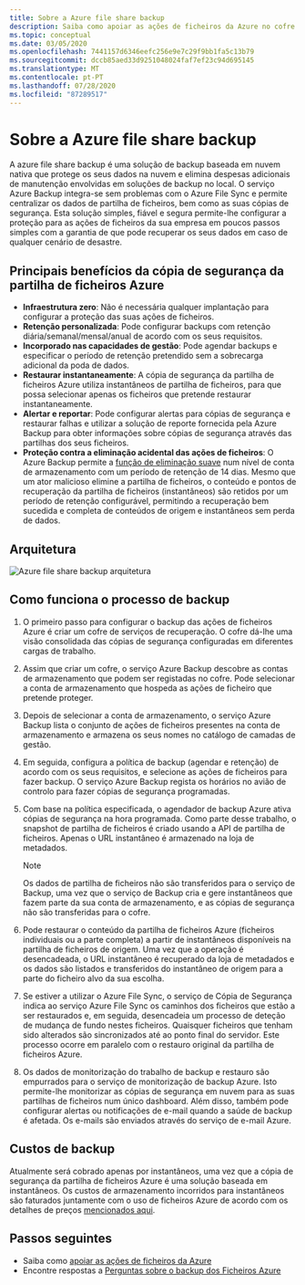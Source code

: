 ```yaml
---
title: Sobre a Azure file share backup
description: Saiba como apoiar as ações de ficheiros da Azure no cofre dos Serviços de Recuperação
ms.topic: conceptual
ms.date: 03/05/2020
ms.openlocfilehash: 7441157d6346eefc256e9e7c29f9bb1fa5c13b79
ms.sourcegitcommit: dccb85aed33d9251048024faf7ef23c94d695145
ms.translationtype: MT
ms.contentlocale: pt-PT
ms.lasthandoff: 07/28/2020
ms.locfileid: "87289517"
---
```

# <a name="about-azure-file-share-backup"></a>Sobre a Azure file share backup

A azure file share backup é uma solução de backup baseada em nuvem nativa que protege os seus dados na nuvem e elimina despesas adicionais de manutenção envolvidas em soluções de backup no local. O serviço Azure Backup integra-se sem problemas com o Azure File Sync e permite centralizar os dados de partilha de ficheiros, bem como as suas cópias de segurança. Esta solução simples, fiável e segura permite-lhe configurar a proteção para as ações de ficheiros da sua empresa em poucos passos simples com a garantia de que pode recuperar os seus dados em caso de qualquer cenário de desastre.

## <a name="key-benefits-of-azure-file-share-backup"></a>Principais benefícios da cópia de segurança da partilha de ficheiros Azure

* **Infraestrutura zero**: Não é necessária qualquer implantação para configurar a proteção das suas ações de ficheiros.
* **Retenção personalizada**: Pode configurar backups com retenção diária/semanal/mensal/anual de acordo com os seus requisitos.
* **Incorporado nas capacidades de gestão**: Pode agendar backups e especificar o período de retenção pretendido sem a sobrecarga adicional da poda de dados.
* **Restaurar instantaneamente**: A cópia de segurança da partilha de ficheiros Azure utiliza instantâneos de partilha de ficheiros, para que possa selecionar apenas os ficheiros que pretende restaurar instantaneamente.
* **Alertar e reportar**: Pode configurar alertas para cópias de segurança e restaurar falhas e utilizar a solução de reporte fornecida pela Azure Backup para obter informações sobre cópias de segurança através das partilhas dos seus ficheiros.
* **Proteção contra a eliminação acidental das ações de ficheiros**: O Azure Backup permite a [função de eliminação suave](../storage/files/storage-files-prevent-file-share-deletion.md) num nível de conta de armazenamento com um período de retenção de 14 dias. Mesmo que um ator malicioso elimine a partilha de ficheiros, o conteúdo e pontos de recuperação da partilha de ficheiros (instantâneos) são retidos por um período de retenção configurável, permitindo a recuperação bem sucedida e completa de conteúdos de origem e instantâneos sem perda de dados.

## <a name="architecture"></a>Arquitetura

![Azure file share backup arquitetura](./media/azure-file-share-backup-overview/azure-file-shares-backup-architecture.png)

## <a name="how-the-backup-process-works"></a>Como funciona o processo de backup

1. O primeiro passo para configurar o backup das ações de ficheiros Azure é criar um cofre de serviços de recuperação. O cofre dá-lhe uma visão consolidada das cópias de segurança configuradas em diferentes cargas de trabalho.

2. Assim que criar um cofre, o serviço Azure Backup descobre as contas de armazenamento que podem ser registadas no cofre. Pode selecionar a conta de armazenamento que hospeda as ações de ficheiro que pretende proteger.

3. Depois de selecionar a conta de armazenamento, o serviço Azure Backup lista o conjunto de ações de ficheiros presentes na conta de armazenamento e armazena os seus nomes no catálogo de camadas de gestão.

4. Em seguida, configura a política de backup (agendar e retenção) de acordo com os seus requisitos, e selecione as ações de ficheiros para fazer backup. O serviço Azure Backup regista os horários no avião de controlo para fazer cópias de segurança programadas.

5. Com base na política especificada, o agendador de backup Azure ativa cópias de segurança na hora programada. Como parte desse trabalho, o snapshot de partilha de ficheiros é criado usando a API de partilha de ficheiros. Apenas o URL instantâneo é armazenado na loja de metadados.

    >[!NOTE]
    >Os dados de partilha de ficheiros não são transferidos para o serviço de Backup, uma vez que o serviço de Backup cria e gere instantâneos que fazem parte da sua conta de armazenamento, e as cópias de segurança não são transferidas para o cofre.

6. Pode restaurar o conteúdo da partilha de ficheiros Azure (ficheiros individuais ou a parte completa) a partir de instantâneos disponíveis na partilha de ficheiros de origem. Uma vez que a operação é desencadeada, o URL instantâneo é recuperado da loja de metadados e os dados são listados e transferidos do instantâneo de origem para a parte do ficheiro alvo da sua escolha. 

7. Se estiver a utilizar o Azure File Sync, o serviço de Cópia de Segurança indica ao serviço Azure File Sync os caminhos dos ficheiros que estão a ser restaurados e, em seguida, desencadeia um processo de deteção de mudança de fundo nestes ficheiros. Quaisquer ficheiros que tenham sido alterados são sincronizados até ao ponto final do servidor. Este processo ocorre em paralelo com o restauro original da partilha de ficheiros Azure. 

8. Os dados de monitorização do trabalho de backup e restauro são empurrados para o serviço de monitorização de backup Azure. Isto permite-lhe monitorizar as cópias de segurança em nuvem para as suas partilhas de ficheiros num único dashboard. Além disso, também pode configurar alertas ou notificações de e-mail quando a saúde de backup é afetada. Os e-mails são enviados através do serviço de e-mail Azure.

## <a name="backup-costs"></a>Custos de backup

Atualmente será cobrado apenas por instantâneos, uma vez que a cópia de segurança da partilha de ficheiros Azure é uma solução baseada em instantâneos. Os custos de armazenamento incorridos para instantâneos são faturados juntamente com o uso de ficheiros Azure de acordo com os detalhes de preços [mencionados aqui](https://azure.microsoft.com/pricing/details/storage/files/).

## <a name="next-steps"></a>Passos seguintes

* Saiba como [apoiar as ações de ficheiros da Azure](backup-afs.md)
* Encontre respostas a [Perguntas sobre o backup dos Ficheiros Azure](backup-azure-files-faq.md)
